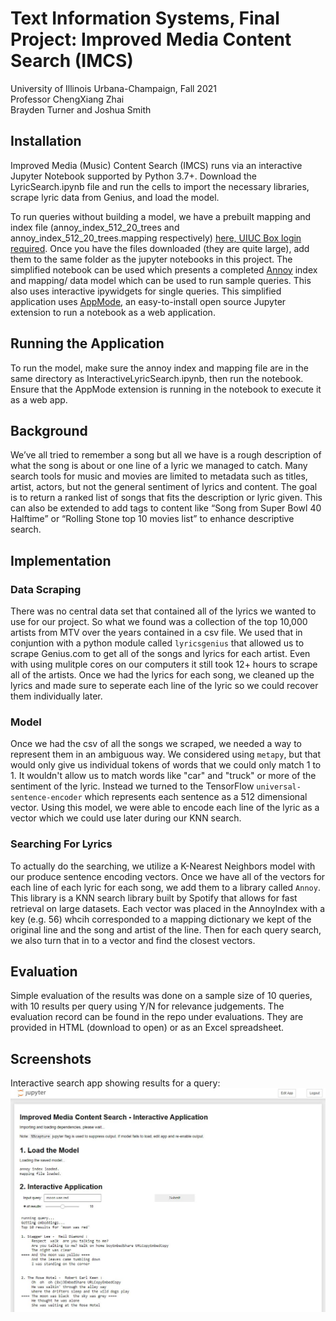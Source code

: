 # Text Information Systems, Final Project: Improved Media Content Search (IMCS)
University of Illinois Urbana-Champaign, Fall 2021  
Professor ChengXiang Zhai  
Brayden Turner and Joshua Smith

## Installation
Improved Media (Music) Content Search (IMCS) runs via an interactive Jupyter Notebook supported by Python 3.7+. Download the LyricSearch.ipynb file and run the cells to import the necessary libraries, scrape lyric data from Genius, and load the model.

To run queries without building a model, we have a prebuilt mapping and index file (annoy_index_512_20_trees and annoy_index_512_20_trees.mapping respectively) [here, UIUC Box login required](https://uofi.app.box.com/folder/151778821345?s=9wpb3x3x6twgbqq400c9eb1b001ju2m8). Once you have the files downloaded (they are quite large), add them to the same folder as the jupyter notebooks in this project. The simplified notebook can be used which presents a completed [Annoy](https://github.com/spotify/annoy) index and mapping/ data model which can be used to run sample queries. This also uses interactive ipywidgets for single queries. This simplified application uses [AppMode](https://github.com/oschuett/appmode), an easy-to-install open source Jupyter extension to run a notebook as a web application.

## Running the Application

To run the model, make sure the annoy index and mapping file are in the same directory as InteractiveLyricSearch.ipynb, then run the notebook. Ensure that the AppMode extension is running in the notebook to execute it as a web app.

## Background
We’ve all tried to remember a song but all we have is a rough description of what the song is about or one line of a lyric we managed to catch. Many search tools for music and movies are limited to metadata such as titles, artist, actors, but not the general sentiment of lyrics and content. The goal is to return a ranked list of songs that fits the description or lyric given. This can also be extended to add tags to content like “Song from Super Bowl 40 Halftime” or “Rolling Stone top 10 movies list” to enhance descriptive search.

## Implementation
### Data Scraping
There was no central data set that contained all of the lyrics we wanted to use for our project. So what we found was a collection of the top 10,000 artists from MTV over the years contained in a csv file. We used that in conjuntion with a python module called `lyricsgenius` that allowed us to scrape Genius.com to get all of the songs and lyrics for each artist. Even with using mulitple cores on our computers it still took 12+ hours to scrape all of the artists. Once we had the lyrics for each song, we cleaned up the lyrics and made sure to seperate each line of the lyric so we could recover them individually later.

### Model
Once we had the csv of all the songs we scraped, we needed a way to represent them in an ambiguous way. We considered using `metapy`, but that would only give us individual tokens of words that we could only match 1 to 1. It wouldn't allow us to match words like "car" and "truck" or more of the sentiment of the lyric. Instead we turned to the TensorFlow `universal-sentence-encoder` which represents each sentence as a 512 dimensional vector. Using this model, we were able to encode each line of the lyric as a vector which we could use later during our KNN search.

### Searching For Lyrics
To actually do the searching, we utilize a K-Nearest Neighbors model with our produce sentence encoding vectors. Once we have all of the vectors for each line of each lyric for each song, we add them to a library called `Annoy`. This library is a KNN search library built by Spotify that allows for fast retrieval on large datasets. Each vector was placed in the AnnoyIndex with a key (e.g. 56) whcih corresponded to a mapping dictionary we kept of the original line and the song and artist of the line. Then for each query search, we also turn that in to a vector and find the closest vectors.

## Evaluation
Simple evaluation of the results was done on a sample size of 10 queries, with 10 results per query using Y/N for relevance judgements. The evaluation record can be found in the repo under evaluations. They are provided in HTML (download to open) or as an Excel spreadsheet.

## Screenshots
Interactive search app showing results for a query:
![interactive search example](https://github.com/braydenturner/CourseProject/blob/main/screenshots/interactive1.JPG)
